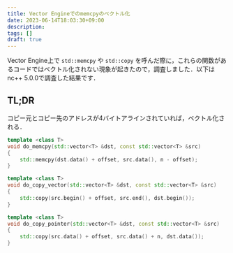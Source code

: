 ```yaml
---
title: Vector Engineでのmemcpyのベクトル化
date: 2023-06-14T18:03:30+09:00
description:
tags: []
draft: true
---
```


Vector Engine上で `std::memcpy` や `std::copy` を呼んだ際に，これらの関数があるコードではベクトル化されない現象が起きたので，調査しました．以下はnc++ 5.0.0で調査した結果です．

## TL;DR

コピー元とコピー先のアドレスが4バイトアラインされていれば，ベクトル化される．

```cpp
template <class T>
void do_memcpy(std::vector<T> &dst, const std::vector<T> &src)
{
    std::memcpy(dst.data() + offset, src.data(), n - offset);
}
```

```cpp
template <class T>
void do_copy_vector(std::vector<T> &dst, const std::vector<T> &src)
{
    std::copy(src.begin() + offset, src.end(), dst.begin());
}
```

```cpp
template <class T>
void do_copy_pointer(std::vector<T> &dst, const std::vector<T> &src)
{
    std::copy(src.data() + offset, src.data() + n, dst.data());
}
```
